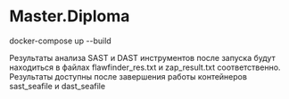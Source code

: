 # Master.Diploma

docker-compose up --build

Результаты анализа SAST и DAST инструментов после запуска будут находиться в
файлах flawfinder_res.txt и zap_result.txt соответственно. Результаты доступны после завершения работы контейнеров sast_seafile и dast_seafile

